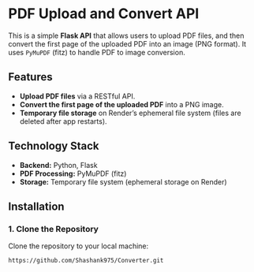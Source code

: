 # PDF Upload and Convert API

This is a simple **Flask API** that allows users to upload PDF files, and then convert the first page of the uploaded PDF into an image (PNG format). It uses `PyMuPDF` (fitz) to handle PDF to image conversion.

## Features
- **Upload PDF files** via a RESTful API.
- **Convert the first page of the uploaded PDF** into a PNG image.
- **Temporary file storage** on Render’s ephemeral file system (files are deleted after app restarts).
  
## Technology Stack
- **Backend:** Python, Flask
- **PDF Processing:** PyMuPDF (fitz)
- **Storage:** Temporary file system (ephemeral storage on Render)

## Installation

### 1. Clone the Repository
Clone the repository to your local machine:

```bash
https://github.com/Shashank975/Converter.git

